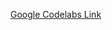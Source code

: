 [Google Codelabs Link](https://codelabs.developers.google.com/codelabs/build-your-first-android-app/index.html)
